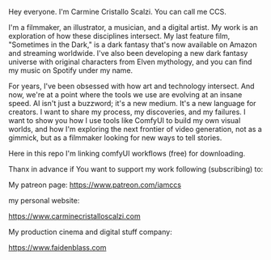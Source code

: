 Hey everyone. I'm Carmine Cristallo Scalzi. You can call me CCS.

I'm a filmmaker, an illustrator, a musician, and a digital artist. My work is an exploration of how these disciplines intersect. My last feature film, "Sometimes in the Dark," is a dark fantasy that's now available on Amazon and streaming worldwide. I've also been developing a new dark fantasy universe with original characters from Elven mythology, and you can find my music on Spotify under my name.

For years, I've been obsessed with how art and technology intersect. And now, we're at a point where the tools we use are evolving at an insane speed. AI isn't just a buzzword; it's a new medium. It's a new language for creators.
I want to share my process, my discoveries, and my failures. I want to show you how I use tools like ComfyUI to build my own visual worlds, and how I'm exploring the next frontier of video generation, not as a gimmick, but as a filmmaker looking for new ways to tell stories.

Here in this repo I'm linking comfyUI workflows (free) for downloading.

Thanx in advance if You want to support my work following (subscribing) to:

My patreon page: 
https://www.patreon.com/iamccs

my personal website:

https://www.carminecristalloscalzi.com

My production cinema and digital stuff company:

https://www.faidenblass.com
